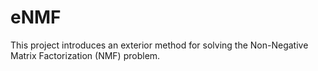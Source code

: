# eNMF
This project introduces an exterior method for solving the Non-Negative Matrix Factorization (NMF) problem.
